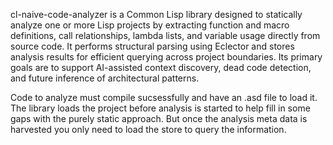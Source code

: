 cl-naive-code-analyzer is a Common Lisp library designed to statically
analyze one or more Lisp projects by extracting function and macro
definitions, call relationships, lambda lists, and variable usage
directly from source code. It performs structural parsing using
Eclector and stores analysis results for efficient querying across
project boundaries. Its primary goals are to support AI-assisted
context discovery, dead code detection, and future inference of
architectural patterns.

Code to analyze must compile sucsessfully and have an .asd file to
load it. The library loads the project before analysis is started to
help fill in some gaps with the purely static approach. But once the
analysis meta data is harvested you only need to load the store to
query the information.


